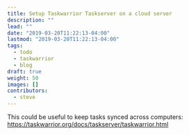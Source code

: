 ```yaml
---
title: Setup Taskwarrior Taskserver on a cloud server
description: ""
lead: ""
date: "2019-03-20T11:22:13-04:00"
lastmod: "2019-03-20T11:22:13-04:00"
tags:
  - todo
  - taskwarrior
  - blog
draft: true
weight: 50
images: []
contributors:
  - steve
---
```


This could be useful to keep tasks synced across computers:
https://taskwarrior.org/docs/taskserver/taskwarrior.html
